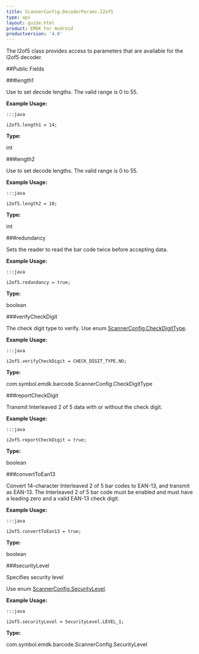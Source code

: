 ```yaml
---
title: ScannerConfig.DecoderParams.I2of5
type: api
layout: guide.html
product: EMDK For Android
productversion: '4.0'
---
```



The I2of5 class provides access to parameters that are available for
 the I2of5 decoder.

##Public Fields

###length1

Use to set decode lengths. The valid range is 0 to 55.
 
 

**Example Usage:**
	
	:::java
	
	i2of5.length1 = 14;
	


**Type:**

int

###length2

Use to set decode lengths. The valid range is 0 to 55.
 
 

**Example Usage:**
	
	:::java
	
	i2of5.length2 = 10;
	


**Type:**

int

###redundancy

Sets the reader to read the bar code twice before accepting data.
 
 

**Example Usage:**
	
	:::java
	
	i2of5.redundancy = true;
	


**Type:**

boolean

###verifyCheckDigit

The check digit type to verify. Use enum
 [ ScannerConfig.CheckDigitType](../ScannerConfig-CheckDigitType).
 
 

**Example Usage:**
	
	:::java
	
	i2of5.verifyCheckDigit = CHECK_DIGIT_TYPE.NO;
	


**Type:**

com.symbol.emdk.barcode.ScannerConfig.CheckDigitType

###reportCheckDigit

Transmit Interleaved 2 of 5 data with or without the check digit.
 
 

**Example Usage:**
	
	:::java
	
	i2of5.reportCheckDigit = true;
	


**Type:**

boolean

###convertToEan13

Convert 14-character Interleaved 2 of 5 bar codes to EAN-13, and
 transmit as EAN-13. The Interleaved 2 of 5 bar code must be
 enabled and must have a leading zero and a valid EAN-13 check
 digit.
 
 

**Example Usage:**
	
	:::java
	
	i2of5.convertToEan13 = true;
	


**Type:**

boolean

###securityLevel

Specifies security level
 
 Use enum [ ScannerConfig.SecurityLevel](../ScannerConfig-SecurityLevel).
 
 

**Example Usage:**
	
	:::java
	
	i2of5.securityLevel = SecurityLevel.LEVEL_1;
	


**Type:**

com.symbol.emdk.barcode.ScannerConfig.SecurityLevel













